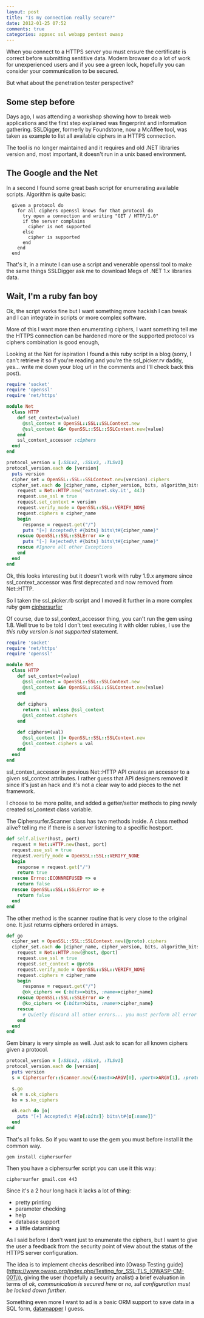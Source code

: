 ```yaml
---
layout: post
title: "Is my connection really secure?"
date: 2012-01-25 07:52
comments: true
categories: appsec ssl webapp pentest owasp
---
```


When you connect to a HTTPS server you must ensure the certificate is correct
before submitting sentitive data.
Modern browser do a lot of work for unexperienced users and if you see a green
lock, hopefully you can consider your communication to be secured.

But what about the penetration tester perspective?

## Some step before

Days ago, I was attending a workshop showing how to break web applications and
the first step explained was fingerprint and information gathering.
SSLDigger, formerly by Foundstone, now a McAffee tool, was taken as example to
list all available ciphers in a HTTPS connection.

The tool is no longer maintained and it requires and old .NET libraries version
and, most important, it doesn't run in a unix based environment.

<!-- more -->

## The Google and the Net

In a second I found some great bash script for enumerating available scripts. 
Algorithm is quite basic:

``` 
  given a protocol do
    for all ciphers openssl knows for that protocol do
      try open a connection and writing "GET / HTTP/1.0"
      if the server complains
        cipher is not supported
      else
        cipher is supported
      end
    end
  end 
```

That's it, in a minute I can use a script and venerable openssl tool to make
the same things SSLDigger ask me to download Megs of .NET 1.x libraries data.

## Wait, I'm a ruby fan boy

Ok, the script works fine but I want something more hackish I can tweak and I
can integrate in scripts or more complex software.

More of this I want more then enumerating ciphers, I want something tell me the
HTTPS connection can be hardened more or the supported protocol vs ciphers
combination is good enough,

Looking at the Net for ispiration I found a this ruby script in a blog (sorry,
I can't retrieve it so if you're reading and you're the ssl_picker.rv daddy,
yes... write me down your blog url in the comments and I'll check back this
post).

``` ruby ssl_picker.rb 
require 'socket'
require 'openssl'
require 'net/https'

module Net
  class HTTP
    def set_context=(value)
      @ssl_context = OpenSSL::SSL::SSLContext.new
      @ssl_context &&= OpenSSL::SSL::SSLContext.new(value)
    end
    ssl_context_accessor :ciphers
  end
end

protocol_version = [:SSLv2, :SSLv3, :TLSv1]
protocol_version.each do |version|
  puts version
  cipher_set = OpenSSL::SSL::SSLContext.new(version).ciphers
  cipher_set.each do |cipher_name, cipher_version, bits, algorithm_bits|
    request = Net::HTTP.new('extranet.sky.it', 443)
    request.use_ssl = true
    request.set_context = version
    request.verify_mode = OpenSSL::SSL::VERIFY_NONE
    request.ciphers = cipher_name
    begin
      response = request.get("/")
      puts "[+] Accepted\t #{bits} bits\t#{cipher_name}"
    rescue OpenSSL::SSL::SSLError => e
      puts "[-] Rejected\t #{bits} bits\t#{cipher_name}"
    rescue #Ignore all other Exceptions
    end
  end
end
```

Ok, this looks interesting but it doesn't work with ruby 1.9.x anymore since
ssl_context_accessor was first deprecated and now removed from Net::HTTP.

So I taken the ssl_picker.rb script and I moved it further in a more complex
ruby gem [ciphersurfer](https://github.com/thesp0nge/ciphersurfer)

Of course, due to ssl_context_accessor thing, you can't run the gem using 1.8.
Well true to be told I don't test executing it with older rubies, I use the
_this ruby version is not supported_ statement.

``` ruby lib/ciphersurfer/net_http.rb
require 'socket'
require 'net/https'
require 'openssl'

module Net
  class HTTP
    def set_context=(value)
      @ssl_context = OpenSSL::SSL::SSLContext.new
      @ssl_context &&= OpenSSL::SSL::SSLContext.new(value)
    end
    
    def ciphers
      return nil unless @ssl_context
      @ssl_context.ciphers
    end

    def ciphers=(val)
      @ssl_context ||= OpenSSL::SSL::SSLContext.new
      @ssl_context.ciphers = val
    end
  end
end
```

ssl_context_accessor in previous Net::HTTP API creates an accessor to a given
ssl_context attributes. I rather guess that API designers removed it since it's
just an hack and it's not a clear way to add pieces to the net framework.

I choose to be more polite, and added a getter/setter methods to ping newly
created ssl_context class variable.

The Ciphersurfer.Scanner class has two methods inside. A class method alive?
telling me if there is a server listening to a specific host:port.

``` ruby lib/ciphersurfer/scanner.rb
def self.alive?(host, port)
  request = Net::HTTP.new(host, port)
  request.use_ssl = true
  request.verify_mode = OpenSSL::SSL::VERIFY_NONE 
  begin
    response = request.get("/")
    return true
  rescue Errno::ECONNREFUSED => e
    return false
  rescue OpenSSL::SSL::SSLError => e
    return false
  end
end
``` 

The other method is the scanner routine that is very close to the original one.
It just returns ciphers ordered in arrays.

``` ruby lib/ciphersurfer/scanner.rb
def go
  cipher_set = OpenSSL::SSL::SSLContext.new(@proto).ciphers
  cipher_set.each do |cipher_name, cipher_version, bits, algorithm_bits|
    request = Net::HTTP.new(@host, @port)
    request.use_ssl = true
    request.set_context = @proto
    request.verify_mode = OpenSSL::SSL::VERIFY_NONE
    request.ciphers = cipher_name
    begin
      response = request.get("/")
      @ok_ciphers << {:bits=>bits, :name=>cipher_name}
    rescue OpenSSL::SSL::SSLError => e
      @ko_ciphers << {:bits=>bits, :name=>cipher_name}
    rescue 
      # Quietly discard all other errors... you must perform all error chekcs in the calling program
    end
  end
end
``` 

Gem binary is very simple as well. Just ask to scan for all known ciphers given a protocol.

``` ruby bin/ciphersurfer
protocol_version = [:SSLv2, :SSLv3, :TLSv1]
protocol_version.each do |version|
  puts version
  s = Ciphersurfer::Scanner.new({:host=>ARGV[0], :port=>ARGV[1], :proto=>version})

  s.go
  ok = s.ok_ciphers
  ko = s.ko_ciphers

  ok.each do |o|
    puts "[+] Accepted\t #{o[:bits]} bits\t#{o[:name]}"
  end
end
``` 

That's all folks. So if you want to use the gem you must before install it the common way.

``` 
gem install ciphersurfer
```

Then you have a ciphersurfer script you can use it this way:

``` 
ciphersurfer gmail.com 443
```

Since it's a 2 hour long hack it lacks a lot of thing:

* pretty printing
* parameter checking
* help
* database support
* a little datamining

As I said before I don't want just to enumerate the ciphers, but I want to give
the user a feedback from the security point of view about the status of the
HTTPS server configuration.

The idea is to implement checks described into [Owasp Testing
guide](https://www.owasp.org/index.php/Testing_for_SSL-TLS_(OWASP-CM-001\)),
giving the user (hopefully a security analist) a brief evaluation in terms of
_ok, communication is secured here_ or _no, ssl configuration must be locked
down further_.

Something even more I want to ad is a basic ORM support to save data in a SQL
form, [datamapper](http://datamapper.org) I guess.
